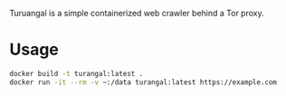 Turuangal is a simple containerized web crawler behind a Tor proxy.

# Usage

```bash
docker build -t turangal:latest .
docker run -it --rm -v ~:/data turangal:latest https://example.com
```